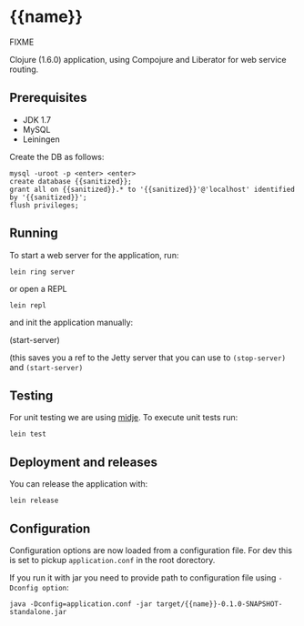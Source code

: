# {{name}}

FIXME

Clojure (1.6.0) application, using Compojure and Liberator for web service routing.

## Prerequisites

* JDK 1.7
* MySQL 
* Leiningen

Create the DB as follows:

```
mysql -uroot -p <enter> <enter>
create database {{sanitized}};
grant all on {{sanitized}}.* to '{{sanitized}}'@'localhost' identified by '{{sanitized}}';
flush privileges;
```

## Running

To start a web server for the application, run:

    lein ring server

or open a REPL

    lein repl

and init the application manually:

   (start-server)

(this saves you a ref to the Jetty server that you can use to `(stop-server)` and `(start-server)`

## Testing

For unit testing we are using [midje](https://github.com/marick/Midje). To execute unit tests run:

    lein test

## Deployment and releases

You can release the application with:

    lein release

## Configuration

Configuration options are now loaded from a configuration file. For dev this is set to pickup `application.conf` in the root dorectory.

If you run it with jar you need to provide path to configuration file using `-Dconfig option`:

    java -Dconfig=application.conf -jar target/{{name}}-0.1.0-SNAPSHOT-standalone.jar

